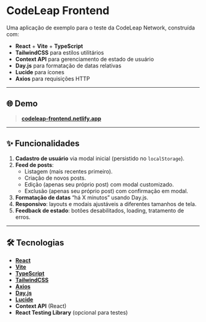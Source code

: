 # CodeLeap Frontend

Uma aplicação de exemplo para o teste da CodeLeap Network, construída com:

- **React** + **Vite** + **TypeScript**  
- **TailwindCSS** para estilos utilitários  
- **Context API** para gerenciamento de estado de usuário  
- **Day.js** para formatação de datas relativas  
- **Lucide** para ícones  
- **Axios** para requisições HTTP

---

## 🌐 Demo

> 
> **[codeleap-frontend.netlify.app](codeleap-frontend.netlify.app)**

---

## ✨ Funcionalidades

1. **Cadastro de usuário** via modal inicial (persistido no `localStorage`).  
2. **Feed de posts**:  
   - Listagem (mais recentes primeiro).  
   - Criação de novos posts.  
   - Edição (apenas seu próprio post) com modal customizado.  
   - Exclusão (apenas seu próprio post) com confirmação em modal.  
3. **Formatação de datas** “há X minutos” usando Day.js.  
4. **Responsivo**: layouts e modais ajustáveis a diferentes tamanhos de tela.  
5. **Feedback de estado**: botões desabilitados, loading, tratamento de erros.

---

## 🛠 Tecnologias

- **[React](https://reactjs.org/)**
- **[Vite](https://vitejs.dev/)**
- **[TypeScript](https://www.typescriptlang.org/)**
- **[TailwindCSS](https://tailwindcss.com/)**
- **[Axios](https://axios-http.com/)**
- **[Day.js](https://day.js.org/)**
- **[Lucide](https://lucide.dev/)**
- **Context API** (React)
- **React Testing Library** (opcional para testes)
